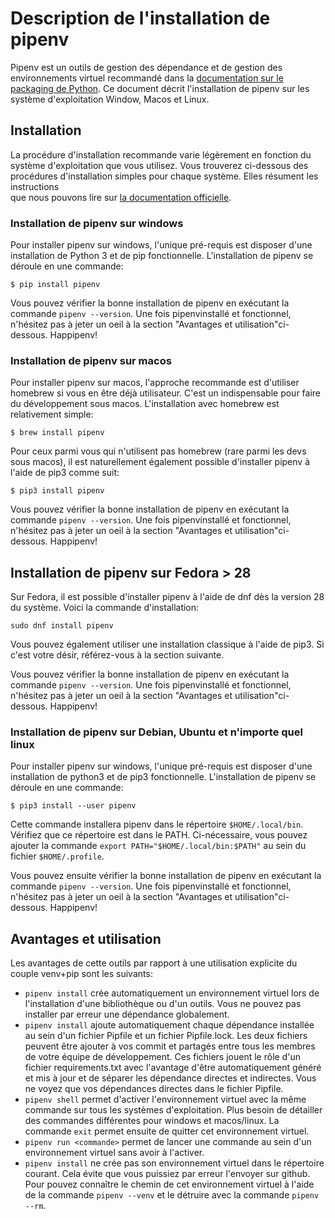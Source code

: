 # Description de l'installation de pipenv

Pipenv est un outils de gestion des dépendance et de gestion des environnements virtuel recommandé dans
la [documentation sur le packaging de Python](https://packaging.python.org/tutorials/managing-dependencies/). Ce
document décrit l'installation de pipenv sur les système d'exploitation Window, Macos et Linux.

## Installation

La procédure d'installation recommande varie légèrement en fonction du système d'exploitation que vous utilisez. Vous
trouverez ci-dessous des procédures d'installation simples pour chaque système. Elles résument les instructions  
que nous pouvons lire sur [la documentation officielle](https://pipenv.pypa.io/en/latest/#install-pipenv-today).

### Installation de pipenv sur windows

Pour installer pipenv sur windows, l'unique pré-requis est disposer d'une installation de Python 3 et de pip
fonctionnelle. L'installation de pipenv se déroule en une commande:

```
$ pip install pipenv
```

Vous pouvez vérifier la bonne installation de pipenv en exécutant la commande
`pipenv --version`. Une fois pipenvinstallé et fonctionnel, n'hésitez pas à jeter un oeil à la section "Avantages et
utilisation"ci-dessous. Happipenv!

### Installation de pipenv sur macos

Pour installer pipenv sur macos, l'approche recommande est d'utiliser homebrew si vous en être déjà utilisateur. C'est
un indispensable pour faire du développement sous macos. L'installation avec homebrew est relativement simple:

```
$ brew install pipenv
```

Pour ceux parmi vous qui n'utilisent pas homebrew (rare parmi les devs sous macos), il est naturellement également
possible d'installer pipenv à l'aide de pip3 comme suit:

```
$ pip3 install pipenv
```

Vous pouvez vérifier la bonne installation de pipenv en exécutant la commande
`pipenv --version`. Une fois pipenvinstallé et fonctionnel, n'hésitez pas à jeter un oeil à la section "Avantages et
utilisation"ci-dessous. Happipenv!

## Installation de pipenv sur Fedora > 28

Sur Fedora, il est possible d'installer pipenv à l'aide de dnf dès la version 28 du système. Voici la commande
d'installation:

```
sudo dnf install pipenv
```

Vous pouvez également utiliser une installation classique à l'aide de pip3. Si c'est votre désir, référez-vous à la
section suivante.

Vous pouvez vérifier la bonne installation de pipenv en exécutant la commande
`pipenv --version`. Une fois pipenvinstallé et fonctionnel, n'hésitez pas à jeter un oeil à la section "Avantages et
utilisation"ci-dessous. Happipenv!

### Installation de pipenv sur Debian, Ubuntu et n'importe quel linux

Pour installer pipenv sur windows, l'unique pré-requis est disposer d'une installation de python3 et de pip3
fonctionnelle. L'installation de pipenv se déroule en une commande:

```
$ pip3 install --user pipenv
```

Cette commande installera pipenv dans le répertoire `$HOME/.local/bin`. Vérifiez que ce répertoire est dans le PATH.
Ci-nécessaire, vous pouvez ajouter la commande
`export PATH="$HOME/.local/bin:$PATH"` au sein du fichier `$HOME/.profile`.

Vous pouvez ensuite vérifier la bonne installation de pipenv en exécutant la commande
`pipenv --version`. Une fois pipenvinstallé et fonctionnel, n'hésitez pas à jeter un oeil à la section "Avantages et
utilisation"ci-dessous. Happipenv!

## Avantages et utilisation

Les avantages de cette outils par rapport à une utilisation explicite du couple venv+pip sont les suivants:

- `pipenv install` crée automatiquement un environnement virtuel lors de l'installation d'une bibliothèque ou d'un
  outils. Vous ne pouvez pas installer par erreur une dépendance globalement.
- `pipenv install` ajoute automatiquement chaque dépendance installée au sein d'un fichier Pipfile et un fichier
  Pipfile.lock. Les deux fichiers peuvent être ajouter à vos commit et partagés entre tous les membres de votre équipe
  de développement. Ces fichiers jouent le rôle d'un fichier requirements.txt avec l'avantage d'être automatiquement
  généré et mis à jour et de séparer les dépendance directes et indirectes. Vous ne voyez que vos dépendances directes
  dans le fichier Pipfile.
- `pipenv shell` permet d'activer l'environnement virtuel avec la même commande sur tous les systèmes d'exploitation.
  Plus besoin de détailler des commandes différentes pour windows et macos/linux. La commande `exit` permet ensuite de
  quitter cet environnement virtuel.
- `pipenv run <commande>` permet de lancer une commande au sein d'un environnement virtuel sans avoir à l'activer.
- `pipenv install` ne crée pas son environnement virtuel dans le répertoire courant. Cela évite que vous puissiez par
  erreur l'envoyer sur github. Pour pouvez connaître le chemin de cet environnement virtuel à l'aide de la commande
  `pipenv --venv` et le détruire avec la commande `pipenv --rm`.
